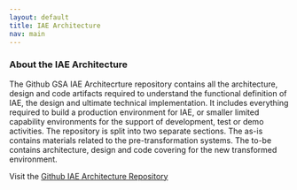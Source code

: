 ```yaml
---
layout: default
title: IAE Architecture
nav: main
---
```

### About the IAE Architecture

The Github GSA IAE Architecrture repository contains all the architecture, design and code artifacts required to 
understand the functional definition of IAE, the design and ultimate technical implementation. It includes everything required to build a production environment for IAE, 
or smaller limited capability environments for the support of development, test or demo activities.
The repository is split into two separate sections. The as-is contains materials related to the pre-transformation systems. 
The to-be contains architecture, design and code covering for the new transformed environment.

Visit the [Github IAE Architecture Repository](https://github.com/GSA/IAE-Architecture)

